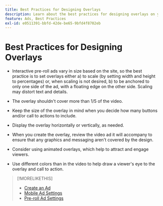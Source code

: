 ```yaml
---
title: Best Practices for Designing Overlays
description: Learn about the best practices for designing overlays on your ads.
feature: Ads, Best Practices
exl-id: e0511391-bbfd-42de-be65-9bfd4f8702eb
---
```

# Best Practices for Designing Overlays

* Interactive pre-roll ads vary in size based on the site, so the best practice is to set overlays either a) to scale (by setting width and height to percentages) or, when scaling is not desired, b) to be anchored to only one side of the ad, with a floating edge on the other side. Scaling may distort text and details.

* The overlay shouldn't cover more than 1/5 of the video.

* Keep the size of the overlay in mind when you decide how many buttons and/or call to actions to include.

* Display the overlay horizontally or vertically, as needed.

* When you create the overlay, review the video ad it will accompany to ensure that any graphics and messaging aren't covered by the design.

* Consider using animated overlays, which help to attract and engage viewers.

* Use different colors than in the video to help draw a viewer's eye to the overlay and call to action.

>[!MORELIKETHIS]
>
>* [Create an Ad](ad-create.md)
>* [Mobile Ad Settings](ad-settings-mobile.md)
>* [Pre-roll Ad Settings](ad-settings-pre-roll.md)
